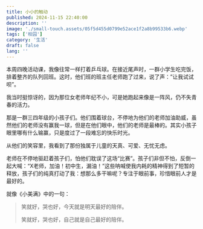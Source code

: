 ```yaml
---
title: 小小的触动
published: 2024-11-15 22:40:00
description: ''
image: './small-touch.assets/05f5d455d0799e52ace1f2a8b99533b6.webp'
tags: ['校园']
category: '生活'
draft: false 
lang: ''
---
```


本周四晚活动课，我像往常一样打着乒乓球。在接近尾声时，一群小学生吃完饭，排着整齐的队列回班。这时，他们班的班主任老师跑了过来，说了声：”让我试试呗”。

我当时挺惊讶的，因为那位女老师年纪不小，可是她跑起来像是一阵风，仍不失青春的活力。

那是一群三四年级的小孩子们。他们围着球台，不停地为他们的老师加油助威，虽然他们的老师没有赢我一球，但是在他们眼中，他们的老师是最棒的。其实小孩子眼里哪有什么输赢，只是度过了一段难忘的快乐时光。

从他们的笑容里，我看到了那份独属于儿童的天真、可爱、无忧无虑。

老师在不停地驱赶着孩子们，怕他们耽误了这场“比赛”。孩子们非但不怕，反倒一起大喊：“X老师，加油！初中生，漏油！”这些呐喊使我内耗的精神得到了短暂的释放，孩子们的纯真打动了我：想那么多干嘛呢？专注于眼前事，珍惜眼前人才是最好的。

就像《小美满》中的一句：

> 笑就好，哭也好，今天就是明天最好的陪伴。
>
> 笑就好，哭也好，自己就是自己最好的陪伴。
